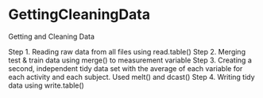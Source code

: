 # GettingCleaningData
Getting and Cleaning Data

Step 1. Reading raw data from all files using read.table()
Step 2. Merging test & train data using merge() to measurement variable
Step 3. Creating a second, independent tidy data set with the average of each variable
		for each activity and each subject. Used melt() and dcast()
Step 4. Writing tidy data using write.table()
